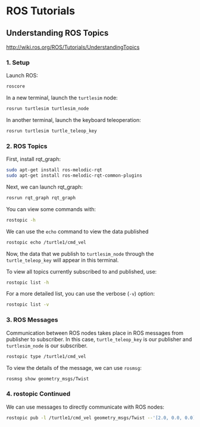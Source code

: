 # ROS Tutorials

## Understanding ROS Topics

http://wiki.ros.org/ROS/Tutorials/UnderstandingTopics

### 1. Setup

Launch ROS:
```bash
roscore
```

In a new terminal, launch the `turtlesim` node:
```bash
rosrun turtlesim turtlesim_node
```

In another terminal, launch the keyboard teleoperation:
```bash
rosrun turtlesim turtle_teleop_key
```

### 2. ROS Topics

First, install rqt_graph:
```bash
sudo apt-get install ros-melodic-rqt
sudo apt-get install ros-melodic-rqt-common-plugins
```

Next, we can launch rqt_graph:
```bash
rosrun rqt_graph rqt_graph
```

You can view some commands with:
```bash
rostopic -h
```

We can use the `echo` command to view the data published
```bash
rostopic echo /turtle1/cmd_vel
```

Now, the data that we publish to `turtlesim_node` through the `turtle_teleop_key` will appear in this terminal.

To view all topics currently subscribed to and published, use:
```bash
rostopic list -h
```

For a more detailed list, you can use the verbose (`-v`) option:
```bash
rostopic list -v
```

### 3. ROS Messages

Communication between ROS nodes takes place in ROS messages from publisher to subscriber. In this case, `turtle_teleop_key` is our publisher and `turtlesim_node` is our subscriber.
```bash
rostopic type /turtle1/cmd_vel
```

To view the details of the message, we can use `rosmsg`:
```bash
rosmsg show geometry_msgs/Twist
```

### 4. rostopic Continued

We can use messages to directly communicate with ROS nodes:
```bash
rostopic pub -l /turtle1/cmd_vel geometry_msgs/Twist --'[2.0, 0.0, 0.0]' '[0.0, 0.0, 1.8]'
```


